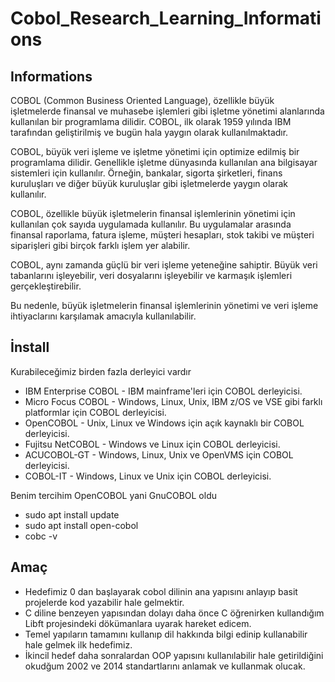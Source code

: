 # Cobol_Research_Learning_Informations

## Informations 
COBOL (Common Business Oriented Language), özellikle büyük işletmelerde finansal ve muhasebe işlemleri gibi işletme yönetimi alanlarında kullanılan bir programlama dilidir. COBOL, ilk olarak 1959 yılında IBM tarafından geliştirilmiş ve bugün hala yaygın olarak kullanılmaktadır.

COBOL, büyük veri işleme ve işletme yönetimi için optimize edilmiş bir programlama dilidir. Genellikle işletme dünyasında kullanılan ana bilgisayar sistemleri için kullanılır. Örneğin, bankalar, sigorta şirketleri, finans kuruluşları ve diğer büyük kuruluşlar gibi işletmelerde yaygın olarak kullanılır.

COBOL, özellikle büyük işletmelerin finansal işlemlerinin yönetimi için kullanılan çok sayıda uygulamada kullanılır. Bu uygulamalar arasında finansal raporlama, fatura işleme, müşteri hesapları, stok takibi ve müşteri siparişleri gibi birçok farklı işlem yer alabilir.

COBOL, aynı zamanda güçlü bir veri işleme yeteneğine sahiptir. Büyük veri tabanlarını işleyebilir, veri dosyalarını işleyebilir ve karmaşık işlemleri gerçekleştirebilir.

Bu nedenle, büyük işletmelerin finansal işlemlerinin yönetimi ve veri işleme ihtiyaclarını karşılamak amacıyla kullanılabilir.
## İnstall
Kurabileceğimiz birden fazla derleyici vardır

- IBM Enterprise COBOL - IBM mainframe'leri için COBOL derleyicisi.
- Micro Focus COBOL - Windows, Linux, Unix, IBM z/OS ve VSE gibi farklı platformlar için COBOL derleyicisi.
- OpenCOBOL - Unix, Linux ve Windows için açık kaynaklı bir COBOL derleyicisi.
- Fujitsu NetCOBOL - Windows ve Linux için COBOL derleyicisi.
- ACUCOBOL-GT - Windows, Linux, Unix ve OpenVMS için COBOL derleyicisi.
- COBOL-IT - Windows, Linux ve Unix için COBOL derleyicisi.

Benim tercihim OpenCOBOL yani GnuCOBOL oldu 
- sudo apt install update
- sudo apt install open-cobol
- cobc -v

## Amaç
- Hedefimiz 0 dan başlayarak cobol dilinin ana yapısını anlayıp basit projelerde kod yazabilir hale gelmektir.
- C diline benzeyen yapısından dolayı daha önce C öğrenirken kullandığım Libft projesindeki dökümanlara uyarak hareket edicem.
- Temel yapıların tamamını kullanıp dil hakkında bilgi edinip kullanabilir hale gelmek ilk hedefimiz.
- İkincil hedef daha sonralardan OOP yapısını kullanılabilir hale getirildiğini okudğum 2002 ve 2014 standartlarını anlamak ve kullanmak olucak.
